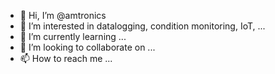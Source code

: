 - 👋 Hi, I’m @amtronics
- 👀 I’m interested in datalogging, condition monitoring, IoT, ...
- 🌱 I’m currently learning ...
- 💞️ I’m looking to collaborate on ...
- 📫 How to reach me ...

<!---
amtronics/amtronics is a ✨ special ✨ repository because its `README.md` (this file) appears on your GitHub profile.
You can click the Preview link to take a look at your changes.
--->
